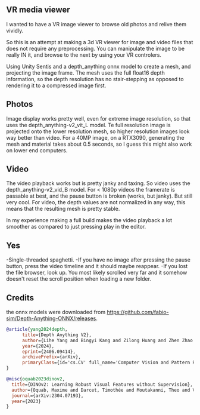 ## VR media viewer
I wanted to have a VR image viewer to browse old photos and relive them vividly.

So this is an attempt at making a 3d VR viewer for image and video files that does not require any preprocessing.
You can manipulate the image to be really IN it, and browse to the next by using your VR controlers.

Using Unity Sentis and a depth_anything onnx model to create a mesh, and projecting the image frame.
The mesh uses the full float16 depth information, so the depth resolution has no stair-stepping as opposed to rendering it to a compressed image first.

## Photos
Image display works pretty well, even for extreme image resolution, so that uses the depth_anything-v2_vit_L model.
Te full resolution image is projected onto the lower resolution mesh, so higher resolution images look way better than video.
For a 40MP image, on a RTX3090, generating the mesh and material takes about 0.5 seconds, so I guess this might also work on lower end computers.

## Video
The video playback works but is pretty janky and taxing. So video uses the depth_anything-v2_vid_B model.
For < 1080p videos the framerate is passable at best, and the pause button is broken (works, but janky). But still very cool.
For video, the depth values are not normalized in any way, this means that the resulting mesh is pretty stable.

In my experience making a full build makes the video playback a lot smoother as compared to just pressing play in the editor.

## Yes
-Single-threaded spaghetti.
-If you have no image after pressing the pause button, press the video timeline and it should maybe reappear.
-If you lost the file browser, look up. You most likely scrolled very far and it somehow doesn't reset the scroll position when loading a new folder.

## Credits

the onnx models were downloaded from https://github.com/fabio-sim/Depth-Anything-ONNX/releases.

```bibtex
@article{yang2024depth,
      title={Depth Anything V2}, 
      author={Lihe Yang and Bingyi Kang and Zilong Huang and Zhen Zhao and Xiaogang Xu and Jiashi Feng and Hengshuang Zhao},
      year={2024},
      eprint={2406.09414},
      archivePrefix={arXiv},
      primaryClass={id='cs.CV' full_name='Computer Vision and Pattern Recognition' is_active=True alt_name=None in_archive='cs' is_general=False description='Covers image processing, computer vision, pattern recognition, and scene understanding. Roughly includes material in ACM Subject Classes I.2.10, I.4, and I.5.'}
}
```

```bibtex
@misc{oquab2023dinov2,
  title={DINOv2: Learning Robust Visual Features without Supervision},
  author={Oquab, Maxime and Darcet, Timothée and Moutakanni, Theo and Vo, Huy V. and Szafraniec, Marc and Khalidov, Vasil and Fernandez, Pierre and Haziza, Daniel and Massa, Francisco and El-Nouby, Alaaeldin and Howes, Russell and Huang, Po-Yao and Xu, Hu and Sharma, Vasu and Li, Shang-Wen and Galuba, Wojciech and Rabbat, Mike and Assran, Mido and Ballas, Nicolas and Synnaeve, Gabriel and Misra, Ishan and Jegou, Herve and Mairal, Julien and Labatut, Patrick and Joulin, Armand and Bojanowski, Piotr},
  journal={arXiv:2304.07193},
  year={2023}
}
```
